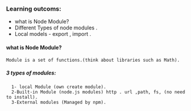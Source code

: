 ### Learning outcoms:
  * what is Node Module?
  * Different Types of node modules .
  * Local models - export , import .


#### what is Node Module?
```
Module is a set of functions.(think about libraries such as Math).
```
##### 3 types of modules:
```
  1- local Module (own create module).
  2-Built-in Module (node.js modules) http . url ,path, fs, (no need to install).
  3-External modules (Managed by npm).
```

